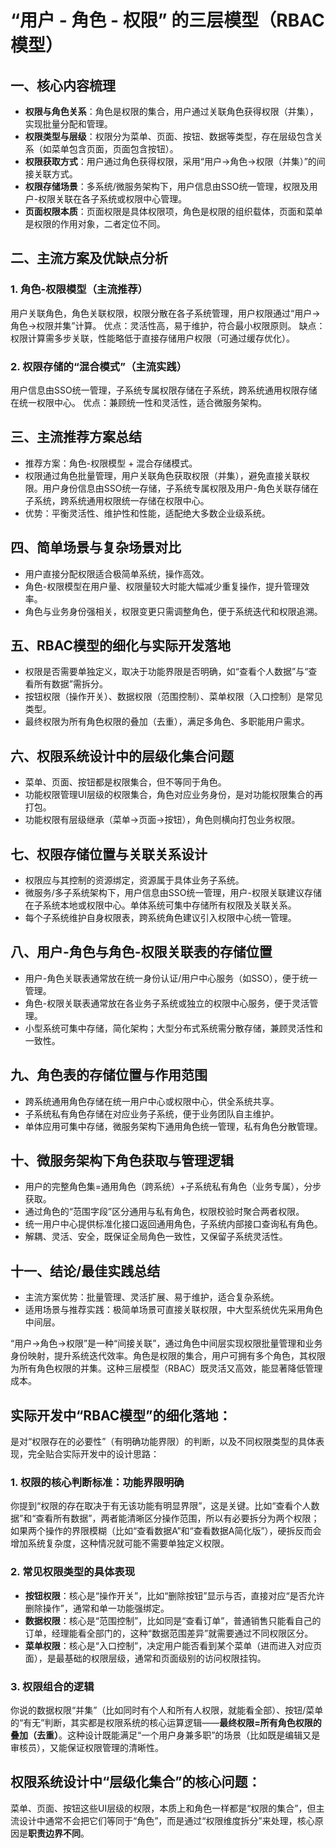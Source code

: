 # “用户 - 角色 - 权限” 的三层模型（RBAC 模型）

## 一、核心内容梳理

- **权限与角色关系**：角色是权限的集合，用户通过关联角色获得权限（并集），实现批量分配和管理。
- **权限类型与层级**：权限分为菜单、页面、按钮、数据等类型，存在层级包含关系（如菜单包含页面，页面包含按钮）。
- **权限获取方式**：用户通过角色获得权限，采用“用户→角色→权限（并集）”的间接关联方式。
- **权限存储场景**：多系统/微服务架构下，用户信息由SSO统一管理，权限及用户-权限关联在各子系统或权限中心管理。
- **页面权限本质**：页面权限是具体权限项，角色是权限的组织载体，页面和菜单是权限的作用对象，二者定位不同。

## 二、主流方案及优缺点分析

### 1. 角色-权限模型（主流推荐）
用户关联角色，角色关联权限，权限分散在各子系统管理，用户权限通过“用户→角色→权限并集”计算。
优点：灵活性高，易于维护，符合最小权限原则。
缺点：权限计算需多步关联，性能略低于直接存储用户权限（可通过缓存优化）。

### 2. 权限存储的“混合模式”（主流实践）
用户信息由SSO统一管理，子系统专属权限存储在子系统，跨系统通用权限存储在统一权限中心。
优点：兼顾统一性和灵活性，适合微服务架构。

## 三、主流推荐方案总结

- 推荐方案：角色-权限模型 + 混合存储模式。
- 权限通过角色批量管理，用户关联角色获取权限（并集），避免直接关联权限。用户身份信息由SSO统一存储，子系统专属权限及用户-角色关联存储在子系统，跨系统通用权限统一存储在权限中心。
- 优势：平衡灵活性、维护性和性能，适配绝大多数企业级系统。

## 四、简单场景与复杂场景对比

- 用户直接分配权限适合极简单系统，操作高效。
- 角色-权限模型在用户量、权限量较大时能大幅减少重复操作，提升管理效率。
- 角色与业务身份强相关，权限变更只需调整角色，便于系统迭代和权限追溯。

## 五、RBAC模型的细化与实际开发落地

- 权限是否需要单独定义，取决于功能界限是否明确，如“查看个人数据”与“查看所有数据”需拆分。
- 按钮权限（操作开关）、数据权限（范围控制）、菜单权限（入口控制）是常见类型。
- 最终权限为所有角色权限的叠加（去重），满足多角色、多职能用户需求。

## 六、权限系统设计中的层级化集合问题

- 菜单、页面、按钮都是权限集合，但不等同于角色。
- 功能权限管理UI层级的权限集合，角色对应业务身份，是对功能权限集合的再打包。
- 功能权限有层级继承（菜单→页面→按钮），角色则横向打包业务权限。

## 七、权限存储位置与关联关系设计

- 权限应与其控制的资源绑定，资源属于具体业务子系统。
- 微服务/多子系统架构下，用户信息由SSO统一管理，用户-权限关联建议存储在子系统本地或权限中心。单体系统可集中存储所有权限及关联关系。
- 每个子系统维护自身权限表，跨系统角色建议引入权限中心统一管理。

## 八、用户-角色与角色-权限关联表的存储位置

- 用户-角色关联表通常放在统一身份认证/用户中心服务（如SSO），便于统一管理。
- 角色-权限关联表通常放在各业务子系统或独立的权限中心服务，便于灵活管理。
- 小型系统可集中存储，简化架构；大型分布式系统需分散存储，兼顾灵活性和一致性。

## 九、角色表的存储位置与作用范围

- 跨系统通用角色存储在统一用户中心或权限中心，供全系统共享。
- 子系统私有角色存储在对应业务子系统，便于业务团队自主维护。
- 单体应用可集中存储，微服务架构下通用角色统一管理，私有角色分散管理。

## 十、微服务架构下角色获取与管理逻辑

- 用户的完整角色集=通用角色（跨系统）+子系统私有角色（业务专属），分步获取。
- 通过角色的“范围字段”区分通用与私有角色，权限校验时聚合两者权限。
- 统一用户中心提供标准化接口返回通用角色，子系统内部接口查询私有角色。
- 解耦、灵活、安全，既保证全局角色一致性，又保留子系统灵活性。

## 十一、结论/最佳实践总结

- 主流方案优势：批量管理、灵活扩展、易于维护，适合复杂系统。
- 适用场景与推荐实践：极简单场景可直接关联权限，中大型系统优先采用角色中间层。

“用户→角色→权限”是一种“间接关联”，通过角色中间层实现权限批量管理和业务身份映射，提升系统迭代效率。角色是权限的集合，用户可拥有多个角色，其权限为所有角色权限的并集。这种三层模型（RBAC）既灵活又高效，能显著降低管理成本。


## 实际开发中“RBAC模型”的细化落地：

是对“权限存在的必要性”（有明确功能界限）的判断，以及不同权限类型的具体表现，完全贴合实际开发中的设计思路：

### 1. 权限的核心判断标准：功能界限明确
你提到“权限的存在取决于有无该功能有明显界限”，这是关键。比如“查看个人数据”和“查看所有数据”，两者能清晰区分操作范围，所以有必要拆分为两个权限；如果两个操作的界限模糊（比如“查看数据A”和“查看数据A简化版”），硬拆反而会增加系统复杂度，这种情况就可能不需要单独定义权限。

### 2. 常见权限类型的具体表现
- **按钮权限**：核心是“操作开关”，比如“删除按钮”显示与否，直接对应“是否允许删除操作”，通常和单一功能强绑定。
- **数据权限**：核心是“范围控制”，比如同是“查看订单”，普通销售只能看自己的订单，经理能看全部门的，这种“数据范围差异”就需要通过不同权限区分。
- **菜单权限**：核心是“入口控制”，决定用户能否看到某个菜单（进而进入对应页面），是最基础的权限层级，通常和页面级别的访问权限挂钩。

### 3. 权限组合的逻辑
你说的数据权限“并集”（比如同时有个人和所有人权限，就能看全部）、按钮/菜单的“有无”判断，其实都是权限系统的核心运算逻辑——**最终权限=所有角色权限的叠加（去重）**。这种设计既能满足“一个用户身兼多职”的场景（比如既是编辑又是审核员），又能保证权限管理的清晰性。



## 权限系统设计中“层级化集合”的核心问题：
菜单、页面、按钮这些UI层级的权限，本质上和角色一样都是“权限的集合”，但主流设计中通常不会把它们等同于“角色”，而是通过“权限维度拆分”来处理，核心原因是**职责边界不同**。

